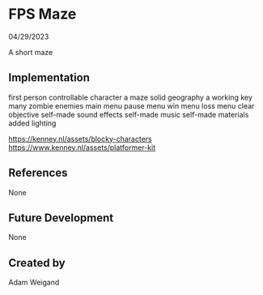 # FPS Maze
04/29/2023

A short maze

## Implementation
first person controllable character
a maze
solid geography
a working key
many zombie enemies
main menu
pause menu
win menu
loss menu
clear objective
self-made sound effects
self-made music
self-made materials
added lighting

https://kenney.nl/assets/blocky-characters
https://www.kenney.nl/assets/platformer-kit

## References
None
## Future Development
None
## Created by
Adam Weigand
